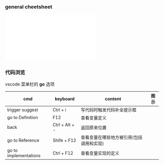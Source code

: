 
### general cheetsheet

![](keyboard-shortcuts-windows.pdf)


### 代码浏览

vscode 菜单栏的 **go** 选项

| cmd | keyboard | content | 图示 |
| ---- | ---- | ---- | ---- |
| trigger suggest | Ctrl + i | 写代码时触发代码补全提示框 |  |
| go to Definition | F12 | 查看变量定义 |  |
| back | Ctrl + Alt + - | 返回原来位置 |  |
| go to Reference | Shife + F12 | 查看变量在哪些地方被引用(包括调用和实现) |  |
| go to implementations | Ctrl + F12 | 查看变量实现的定义 |  |
